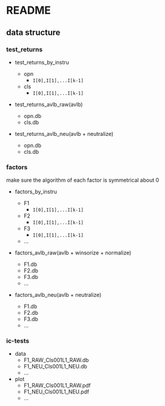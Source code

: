 # README

## data structure

### test_returns

+ test_returns_by_instru
    + opn
        + `I[0],I[1],...I[k-1]`
    + cls
        + `I[0],I[1],...I[k-1]`

+ test_returns_avlb_raw(avlb)
    + opn.db
    + cls.db

+ test_returns_avlb_neu(avlb + neutralize)
    + opn.db
    + cls.db

### factors

make sure the algorithm of each factor is symmetrical about 0

+ factors_by_instru
    + F1
        + `I[0],I[1],...I[k-1]`
    + F2
        + `I[0],I[1],...I[k-1]`
    + F3
        + `I[0],I[1],...I[k-1]`
    + ...

+ factors_avlb_raw(avlb + winsorize + normalize)
    + F1.db
    + F2.db
    + F3.db
    + ...

+ factors_avlb_neu(avlb + neutralize)
    + F1.db
    + F2.db
    + F3.db
    + ...

### ic-tests

+ data
  + F1_RAW_Cls001L1_RAW.db
  + F1_NEU_Cls001L1_NEU.db
  + ...
+ plot
  + F1_RAW_Cls001L1_RAW.pdf
  + F1_NEU_Cls001L1_NEU.pdf
  + ...
